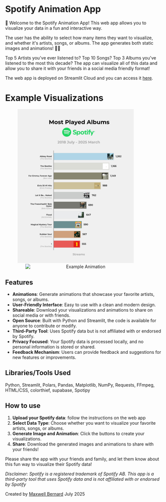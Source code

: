 # Spotify Animation App
👋 Welcome to the Spotify Animation App! This web app allows you to visualize your data in a fun and interactive way.

The user has the ability to select how many items they want to visualize, and whether it's artists, songs, or albums. The app generates both static images and animations! 🎵🎵

Top 5 Artists you've ever listened to? Top 10 Songs? Top 3 Albums you've listened to the most this decade? The app can visualize all of this data and allow you to share it with your friends in a social media friendly format! 

The web app is deployed on Streamlit Cloud and you can access it [here](https://maxwell-bernard-spotify-animation-app.streamlit.app/).

# Example Visualizations
<p align="center">
    <img src="./visuals/album_name_Streams_visual_max.jpg" alt="Example Visualization 1" width="375" style="display:inline-block; margin-right: 50px;">
    <img src="./visuals/artist_name_Streams_animation.gif" alt="Example Animation" width="375" style="display:inline-block;">
</p>


## Features
- **Animations**: Generate animations that showcase your favorite artists, songs, or albums.
- **User-Friendly Interface**: Easy to use with a clean and modern design.
- **Shareable**: Download your visualizations and animations to share on social media or with friends.
- **Open Source**: Built with Python and Streamlit, the code is available for anyone to contribute or modify.
- **Third-Party Tool**: Uses Spotify data but is not affiliated with or endorsed by Spotify.
- **Privacy Focused**: Your Spotify data is processed locally, and no personal information is stored or shared.
- **Feedback Mechanism**: Users can provide feedback and suggestions for new features or improvements.

## Libraries/Tools Used
Python, Streamlit, Polars, Pandas, Matplotlib, NumPy, Requests, FFmpeg, HTML/CSS, colorthief, supabase, Spotipy

## How to use
1. **Upload your Spotify data**: follow the instructions on the web app
2. **Select Data Type**: Choose whether you want to visualize your favorite artists, songs, or albums.
3. **Generate Image and Animation**: Click the buttons to create your visualizations.
4. **Share**: Download the generated images and animations to share with your friends!


Please share the app with your friends and family, and let them know about this fun way to visualize their Spotify data!

*Disclaimer: Spotify is a registered trademark of Spotify AB. This app is a third-party tool that uses Spotify data and is not affiliated with or endorsed by Spotify*

Created by [Maxwell Bernard](https://github.com/maxwell-bernard)
July 2025
